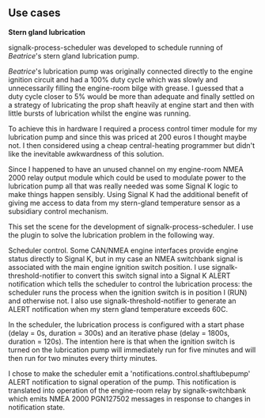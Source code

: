 ## Use cases

__Stern gland lubrication__

signalk-process-scheduler was developed to schedule running of _Beatrice_'s stern gland lubrication pump.

_Beatrice_'s lubrication pump was originally connected directly to the engine ignition circuit and had a 100% duty cycle which was slowly and unnecessarily filling the engine-room bilge with grease.  I guessed that a duty cycle closer to 5% would be more than adequate and finally settled on a strategy of lubricating the prop shaft heavily at engine start and then with little bursts of lubrication whilst the engine was running.

To achieve this in hardware I required a process control timer module for my lubrication pump and since this was priced at 200 euros I thought maybe not.  I then considered using a cheap central-heating programmer but didn't like the inevitable awkwardness of this solution.

Since I happened to have an unused channel on my engine-room NMEA 2000 relay output module which could be used to modulate power to the lubrication pump all that was really needed was some Signal K logic to make things happen sensibly.  Using Signal K had the additional benefit of giving me access to data from my stern-gland temperature sensor as a subsidiary control mechanism.

This set the scene for the development of signalk-process-scheduler.  I use the plugin to solve the lubrication problem in the following way.

Scheduler control.  Some CAN/NMEA engine interfaces provide engine status directly to Signal K, but in my case an NMEA switchbank signal is associated with the main engine ignition switch position.  I use signalk-threshold-notifier to convert this switch signal into a Signal K ALERT notification which tells the scheduler to control the lubrication process: the scheduler runs the process when the ignition switch is in position I (RUN) and otherwise not.  I also use signalk-threshold-notifier to generate an ALERT notification when my stern gland temperature exceeds 60C.

In the scheduler, the lubrication process is configured with a start phase (delay = 0s, duration = 300s) and an iterative phase (delay = 1800s, duration = 120s). The intention here is that when the ignition switch is turned on the lubrication pump will immediately run for five minutes and will then run for two minutes every thirty minutes.

I chose to make the scheduler emit a 'notifications.control.shaftlubepump' ALERT notification to signal operation of the pump. This notification is translated into operation of the engine-room relay by signalk-switchbank which emits NMEA 2000 PGN127502 messages in response to changes in notification state.
